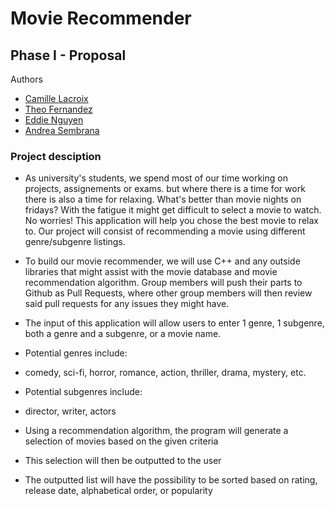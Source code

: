 # Movie Recommender
## Phase I - Proposal

Authors
- [Camille Lacroix](https://github.com/clacr002)
- [Theo Fernandez](https://github.com/pondohoo)
- [Eddie Nguyen](https://github.com/Neguyen-Edy)
- [Andrea Sembrana](https://github.com/andreasembrana19)
 
 
 ### Project desciption
 
* As university's students, we spend most of our time working on projects, assignements or exams. but where there is a time for work there is also a time for relaxing. What's better than movie nights on fridays? With the fatigue it might get difficult to select a movie to watch. No worries! This application will help you chose the best movie to relax to. Our project will consist of recommending a movie using different genre/subgenre listings.

* To build our movie recommender, we will use C++ and any outside libraries that might assist with the movie database and movie recommendation algorithm. Group members will push their parts to Github as Pull Requests, where other group members will then review said pull requests for any issues they might have.

* The input of this application will allow users to enter 1 genre, 1 subgenre, both a genre and a subgenre, or a movie name. 

* Potential genres include:
 * comedy, sci-fi, horror, romance, action, thriller, drama, mystery, etc.

* Potential subgenres include:
 * director, writer, actors

* Using a recommendation algorithm, the program will generate a selection of movies based on the given criteria

* This selection will then be outputted to the user

* The outputted list will have the possibility to be sorted based on rating, release date, alphabetical order, or popularity
 
